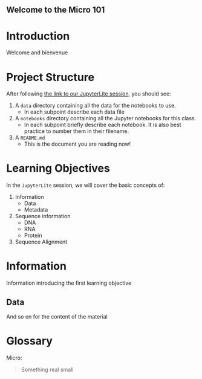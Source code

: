 Welcome to the Micro 101
---

# Introduction

Welcome and bienvenue

# Project Structure

After following [the link to our JupyterLite session](https://ccbaumler.github.io/micro/), you should see:

1. A `data` directory containing all the data for the notebooks to use.
    - In each subpoint describe each data file
3. A `notebooks` directory containing all the Jupyter notebooks for this class.
    - In each subpoint briefly describe each notebook. It is also best practice to number them in their filename.
5. A `README.md`
    - This is the document you are reading now!

# Learning Objectives

In the `JupyterLite` session, we will cover the basic concepts of:

  1. Information
      - Data
      - Metadata
  2. Sequence information
      - DNA
      - RNA
      - Protein
  3. Sequence Alignment

# Information

Information introducing the first learning objective

## Data

And so on for the content of the material

# Glossary

Micro:
> Something real small
